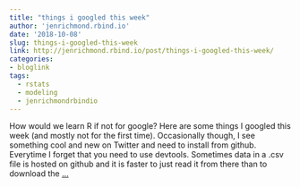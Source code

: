```yaml
---
title: "things i googled this week"
author: 'jenrichmond.rbind.io'
date: '2018-10-08'
slug: things-i-googled-this-week
link: http://jenrichmond.rbind.io/post/things-i-googled-this-week/
categories:
- bloglink
tags:
  - rstats
  - modeling
  - jenrichmondrbindio
---
```


How would we learn R if not for google? Here are some things I googled this week (and mostly not for the first time). Occasionally though, I see something cool and new on Twitter and need to install from github. Everytime I forget that you need to use devtools. Sometimes data in a .csv file is hosted on github and it is faster to just read it from there than to download the [... <i class="fas fa-external-link-alt"></i>](http://jenrichmond.rbind.io/post/things-i-googled-this-week/)

